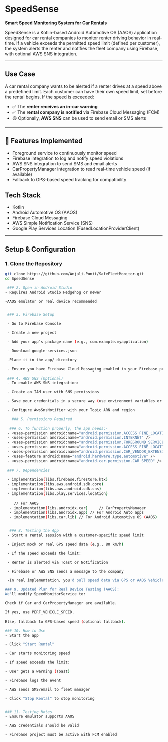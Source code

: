 # SpeedSense

**Smart Speed Monitoring System for Car Rentals**

SpeedSense is a Kotlin-based Android Automotive OS (AAOS) application designed for car rental
companies to monitor renter driving behavior in real-time. If a vehicle exceeds the permitted speed
limit (defined per customer), the system alerts the renter and notifies the fleet company using
Firebase, with optional AWS SNS integration.

---

## Use Case

A car rental company wants to be alerted if a renter drives at a speed above a predefined limit.
Each customer can have their own speed limit, set before the rental begins. If the speed is
exceeded:

- ✅ The **renter receives an in-car warning**
- ✅ The **rental company is notified** via Firebase Cloud Messaging (FCM)
- 🟡 Optionally, **AWS SNS** can be used to send email or SMS alerts

---

## 🚀 Features Implemented

- Foreground service to continuously monitor speed
- Firebase integration to log and notify speed violations
- AWS SNS integration to send SMS and email alerts
- CarPropertyManager integration to read real-time vehicle speed (if available)
- Fallback to GPS-based speed tracking for compatibility
 
## Tech Stack

- Kotlin
- Android Automotive OS (AAOS)
- Firebase Cloud Messaging
- AWS Simple Notification Service (SNS)
- Google Play Services Location (FusedLocationProviderClient)


---

## Setup & Configuration

### 1. Clone the Repository

```bash
git clone https://github.com/Anjali-Punit/SafeFleetMonitor.git
cd SpeedSense

 ### 2. Open in Android Studio
- Requires Android Studio Hedgehog or newer

-AAOS emulator or real device recommended


 ### 3. Firebase Setup

 - Go to Firebase Console

 - Create a new project

 - Add your app’s package name (e.g., com.example.myapplication)

 - Download google-services.json

 -Place it in the app/ directory

 - Ensure you have Firebase Cloud Messaging enabled in your Firebase project.

 ### 4. AWS SNS (Optional)
 - To enable AWS SNS integration:

 - Create an IAM user with SNS permissions

 - Save your credentials in a secure way (use environment variables or encrypted config)

 - Configure AwsSnsNotifier with your Topic ARN and region

   ### 5. Permissions Required  
  
  ### 6. To function properly, the app needs:-
 - <uses-permission android:name="android.permission.ACCESS_FINE_LOCATION" />
 - <uses-permission android:name="android.permission.INTERNET" />
 - <uses-permission android:name="android.permission.FOREGROUND_SERVICE" />
 - <uses-permission android:name="android.permission.ACCESS_FINE_LOCATION" />
 - <uses-permission android:name="android.permission.CAR_VENDOR_EXTENSION" /> 
 - <uses-feature android:name="android.hardware.type.automotive" />
 - <uses-permission android:name="android.car.permission.CAR_SPEED" />
 
 ### 7. Dependencies
 
 - implementation(libs.firebase.firestore.ktx)
 - implementation(libs.aws.android.sdk.core)
 - implementation(libs.aws.android.sdk.sns)
 - implementation(libs.play.services.location)
 
    // For AAOS
  - implementation(libs.androidx.car)     // CarPropertyManager
  - implementation(libs.androidx.app) // For Android Auto apps
  - implementation(libs.car.lib) // For Android Automotive OS (AAOS)


  ### 8. Testing the App
 - Start a rental session with a customer-specific speed limit

 - Inject mock or real GPS speed data (e.g., 80 km/h)

 - If the speed exceeds the limit:

 - Renter is alerted via Toast or Notification

 - Firebase or AWS SNS sends a message to the company

 -In real implementation, you'd pull speed data via GPS or AAOS Vehicle APIs.

### 9. Updated Plan for Real Device Testing (AAOS):
We'll modify SpeedMonitorService to:

Check if Car and CarPropertyManager are available.

If yes, use PERF_VEHICLE_SPEED.

Else, fallback to GPS-based speed (optional fallback).

### 10. How to Use
- Start the app

- Click "Start Rental"

- Car starts monitoring speed

- If speed exceeds the limit:

- User gets a warning (Toast)

- Firebase logs the event

- AWS sends SMS/email to fleet manager

- Click "Stop Rental" to stop monitoring


### 11. Testing Notes
- Ensure emulator supports AAOS

- AWS credentials should be valid

- Firebase project must be active with FCM enabled


